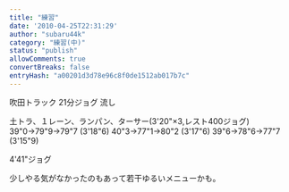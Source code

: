 ```yaml
---
title: "練習"
date: '2010-04-25T22:31:29'
author: "subaru44k"
category: "練習(中)"
status: "publish"
allowComments: true
convertBreaks: false
entryHash: "a00201d3d78e96c8f0de1512ab017b7c"
---
```

吹田トラック
21分ジョグ
流し

土トラ、１レーン、ランパン、ターサー(3'20"×3,レスト400ジョグ)
39"0→79"9→79"7 (3'18"6)
40"3→77"1→80"2 (3'17"6)
39"6→78"6→77"7 (3'15"9)

4'41"ジョグ

少しやる気がなかったのもあって若干ゆるいメニューかも。
